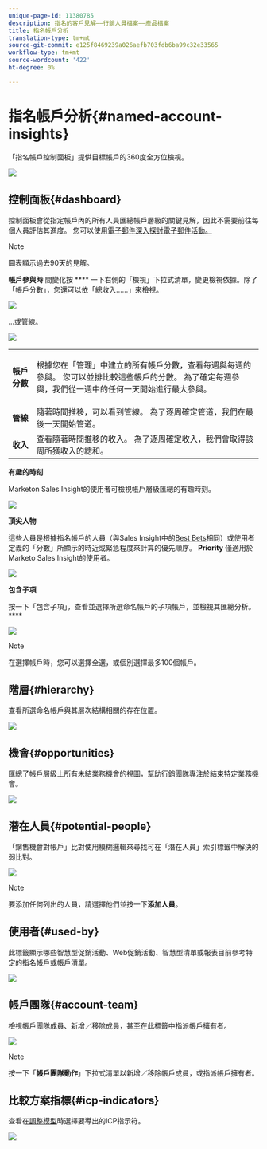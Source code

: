 ```yaml
---
unique-page-id: 11380785
description: 指名的客戶見解——行銷人員檔案——產品檔案
title: 指名帳戶分析
translation-type: tm+mt
source-git-commit: e125f8469239a026aefb703fdb6ba99c32e33565
workflow-type: tm+mt
source-wordcount: '422'
ht-degree: 0%

---
```



# 指名帳戶分析{#named-account-insights}

「指名帳戶控制面板」提供目標帳戶的360度全方位檢視。

![](assets/one-1.png)

## 控制面板{#dashboard}

控制面板會從指定帳戶內的所有人員匯總帳戶層級的關鍵見解，因此不需要前往每個人員評估其進度。 您可以使用[電子郵件深入探討電子郵件活動。](/help/marketo/product-docs/reporting/email-insights/filtering-in-email-insights.md#account-based-marketing)

>[!NOTE]
>
>圖表顯示過去90天的見解。

**帳戶參與時** 間變化按 **** 一下右側的「檢視」下拉式清單，變更檢視依據。除了「帳戶分數」，您還可以依「總收入……」來檢視。

![](assets/two-new.png)

...或管線。

![](assets/three-new.png)

<table> 
 <tbody> 
  <tr> 
   <td><strong>帳戶分數</strong></td> 
   <td><p>根據您在「管理」中建立的所有帳戶分數，查看每週與每週的參與。 您可以並排比較這些帳戶的分數。 為了確定每週參與，我們從一週中的任何一天開始進行最大參與。</p></td> 
  </tr> 
  <tr> 
   <td><strong>管線</strong></td> 
   <td>隨著時間推移，可以看到管線。 為了逐周確定管道，我們在最後一天開始管道。</td> 
  </tr> 
  <tr> 
   <td><strong>收入</strong></td> 
   <td>查看隨著時間推移的收入。 為了逐周確定收入，我們會取得該周所獲收入的總和。</td> 
  </tr> 
 </tbody> 
</table>

**有趣的時刻**

Marketon Sales Insight的使用者可檢視帳戶層級匯總的有趣時刻。

![](assets/int-mom.png)

**頂尖人物**

這些人員是根據指名帳戶的人員（與Sales Insight中的[Best Bets](/help/marketo/product-docs/marketo-sales-insight/msi-for-salesforce/features/stars-and-flames/priority-urgency-relative-score-and-best-bets.md)相同）或使用者定義的「分數」所顯示的時近或緊急程度來計算的優先順序。 **Priority** 僅適用於Marketo Sales Insight的使用者。

![](assets/top-ten.png)

**包含子項**

按一下「包含子項」，查看並選擇所選命名帳戶的子項帳戶，並檢視其匯總分析。****

![](assets/abm.png)

>[!NOTE]
>
>在選擇帳戶時，您可以選擇全選，或個別選擇最多100個帳戶。

## 階層{#hierarchy}

查看所選命名帳戶與其層次結構相關的存在位置。

![](assets/hierarchy.png)

## 機會{#opportunities}

匯總了帳戶層級上所有未結業務機會的視圖，幫助行銷團隊專注於結束特定業務機會。

![](assets/four-1.png)

## 潛在人員{#potential-people}

「銷售機會對帳戶」比對使用模糊邏輯來尋找可在「潛在人員」索引標籤中解決的弱比對。

![](assets/five-1.png)

>[!NOTE]
>
>要添加任何列出的人員，請選擇他們並按一下&#x200B;**添加人員**。

## 使用者{#used-by}

此標籤顯示哪些智慧型促銷活動、Web促銷活動、智慧型清單或報表目前參考特定的指名帳戶或帳戶清單。

![](assets/six-1.png)

## 帳戶團隊{#account-team}

檢視帳戶團隊成員、新增／移除成員，甚至在此標籤中指派帳戶擁有者。

![](assets/seven-1.png)

>[!NOTE]
>
>按一下「**帳戶團隊動作**」下拉式清單以新增／移除帳戶成員，或指派帳戶擁有者。

## 比較方案指標{#icp-indicators}

查看在[調整模型](/help/marketo/product-docs/account-based-marketing/account-profiling/account-profiling-ranking-and-tuning.md#model-tuning)時選擇要導出的ICP指示符。

![](assets/eight.png)
